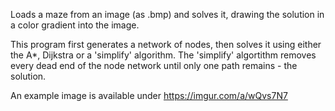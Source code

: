 Loads a maze from an image (as .bmp) and solves it, drawing the solution in a color gradient into the image.


This program first generates a network of nodes, then solves it using either the A*, Dijkstra or a 'simplify' algorithm.
The 'simplify' algortithm removes every dead end of the node network until only one path remains - the solution.


An example image is available under https://imgur.com/a/wQvs7N7

